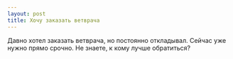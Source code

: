 ```yaml
---
layout: post 
title: Хочу заказать ветврача 
--- 
```

Давно хотел заказать ветврача, но постоянно откладывал. Сейчас уже нужно прямо срочно. Не знаете, к кому лучше обратиться?
